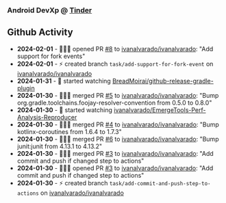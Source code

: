 ### Android DevXp @ [Tinder](https://medium.com/tinder)

## Github Activity
- **2024-02-01** - 🧑🏻‍💻 opened PR [#8](https://github.com/ivanalvarado/ivanalvarado/pull/8) to [ivanalvarado/ivanalvarado](https://github.com/ivanalvarado/ivanalvarado): "Add support for fork events"
- **2024-02-01** - ⚡️ created branch `task/add-support-for-fork-event` on [ivanalvarado/ivanalvarado](https://github.com/ivanalvarado/ivanalvarado)
- **2024-01-31** - 👀 started watching [BreadMoirai/github-release-gradle-plugin](https://github.com/BreadMoirai/github-release-gradle-plugin)
- **2024-01-30** - 🧑🏻‍💻 merged PR [#5](https://github.com/ivanalvarado/ivanalvarado/pull/5) to [ivanalvarado/ivanalvarado](https://github.com/ivanalvarado/ivanalvarado): "Bump org.gradle.toolchains.foojay-resolver-convention from 0.5.0 to 0.8.0"
- **2024-01-30** - 👀 started watching [ivanalvarado/EmergeTools-Perf-Analysis-Reproducer](https://github.com/ivanalvarado/EmergeTools-Perf-Analysis-Reproducer)
- **2024-01-30** - 🧑🏻‍💻 merged PR [#4](https://github.com/ivanalvarado/ivanalvarado/pull/4) to [ivanalvarado/ivanalvarado](https://github.com/ivanalvarado/ivanalvarado): "Bump kotlinx-coroutines from 1.6.4 to 1.7.3"
- **2024-01-30** - 🧑🏻‍💻 merged PR [#6](https://github.com/ivanalvarado/ivanalvarado/pull/6) to [ivanalvarado/ivanalvarado](https://github.com/ivanalvarado/ivanalvarado): "Bump junit:junit from 4.13.1 to 4.13.2"
- **2024-01-30** - 🧑🏻‍💻 merged PR [#3](https://github.com/ivanalvarado/ivanalvarado/pull/3) to [ivanalvarado/ivanalvarado](https://github.com/ivanalvarado/ivanalvarado): "Add commit and push if changed step to actions"
- **2024-01-30** - 🧑🏻‍💻 opened PR [#3](https://github.com/ivanalvarado/ivanalvarado/pull/3) to [ivanalvarado/ivanalvarado](https://github.com/ivanalvarado/ivanalvarado): "Add commit and push if changed step to actions"
- **2024-01-30** - ⚡️ created branch `task/add-commit-and-push-step-to-actions` on [ivanalvarado/ivanalvarado](https://github.com/ivanalvarado/ivanalvarado)